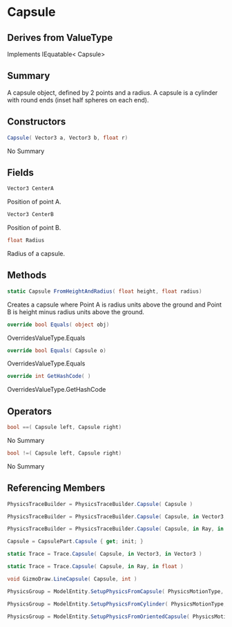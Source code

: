 # Capsule

## Derives from ValueType
Implements IEquatable< Capsule>

## Summary

A capsule object, defined by 2 points and a radius. A capsule is a cylinder with round ends (inset half spheres on each end).
## Constructors

```c#
Capsule( Vector3 a, Vector3 b, float r) 
```
No Summary
## Fields

```c#
Vector3 CenterA
```
Position of point A.
```c#
Vector3 CenterB
```
Position of point B.
```c#
float Radius
```
Radius of a capsule.
## Methods

```c#
static Capsule FromHeightAndRadius( float height, float radius) 
```
Creates a capsule where Point A is radius units above the ground and Point B is height minus radius units above the ground.
```c#
override bool Equals( object obj) 
```
OverridesValueType.Equals
```c#
override bool Equals( Capsule o) 
```
OverridesValueType.Equals
```c#
override int GetHashCode( ) 
```
OverridesValueType.GetHashCode
## Operators

```c#
bool ==( Capsule left, Capsule right) 
```
No Summary
```c#
bool !=( Capsule left, Capsule right) 
```
No Summary
## Referencing Members

```c#
PhysicsTraceBuilder = PhysicsTraceBuilder.Capsule( Capsule ) 
```
```c#
PhysicsTraceBuilder = PhysicsTraceBuilder.Capsule( Capsule, in Vector3, in Vector3 ) 
```
```c#
PhysicsTraceBuilder = PhysicsTraceBuilder.Capsule( Capsule, in Ray, in float ) 
```
```c#
Capsule = CapsulePart.Capsule { get; init; } 
```
```c#
static Trace = Trace.Capsule( Capsule, in Vector3, in Vector3 ) 
```
```c#
static Trace = Trace.Capsule( Capsule, in Ray, in float ) 
```
```c#
void GizmoDraw.LineCapsule( Capsule, int ) 
```
```c#
PhysicsGroup = ModelEntity.SetupPhysicsFromCapsule( PhysicsMotionType, Capsule ) 
```
```c#
PhysicsGroup = ModelEntity.SetupPhysicsFromCylinder( PhysicsMotionType, Capsule ) 
```
```c#
PhysicsGroup = ModelEntity.SetupPhysicsFromOrientedCapsule( PhysicsMotionType, Capsule ) 
```
